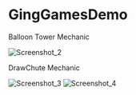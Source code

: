 # GingGamesDemo
 Balloon Tower Mechanic
 
![Screenshot_2](https://user-images.githubusercontent.com/33736786/172003998-885f8949-6e46-4517-b111-0bff1360df3d.png)

DrawChute Mechanic

![Screenshot_3](https://user-images.githubusercontent.com/33736786/172004014-394a63f5-0f80-4361-8edf-e6a245151373.png)
![Screenshot_4](https://user-images.githubusercontent.com/33736786/172004020-b07a40ff-006b-4cc0-99f3-d4dd66995608.png)
